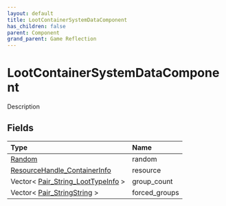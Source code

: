 ```yaml
---
layout: default
title: LootContainerSystemDataComponent
has_children: false
parent: Component
grand_parent: Game Reflection
---
```

# LootContainerSystemDataComponent
Description 

## Fields
| Type | Name |
|:-------------|:--------------|
| [Random](/game-reflection/components/random.md) | random |
| [ResourceHandle_ContainerInfo](/game-reflection/components/resource_handle__container_info.md) | resource |
| Vector< [Pair_String_LootTypeInfo](/game-reflection/classes/pair__string__loot_type_info.md) > | group_count |
| Vector< [Pair_StringString](/game-reflection/classes/pair__string_string.md) > | forced_groups |
